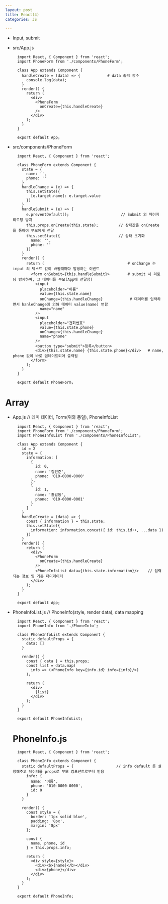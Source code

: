 ```yaml
---
layout: post
title: React(4)
categories: JS

---
```



* Input, submit

* src/App.js


        import React, { Component } from 'react';
        import PhoneForm from './components/PhoneForm';

        class App extends Component {
          handleCreate = (data) => {            # data 출력 함수
            console.log(data);
          }
          render() {
            return (
              <div>
                <PhoneForm
                  onCreate={this.handleCreate}       
                />
              </div>
            );
          }
        }

        export default App;


* src/components/PhoneForm



        import React, { Component } from 'react';

        class PhoneForm extends Component {
          state = {
            name: '',
            phone: ''
          }
          handleChange = (e) => {
            this.setState({
              [e.target.name]: e.target.value
            })
          }
          handleSubmit = (e) => {
            e.preventDefault();                       // Submit 의 페이지 리로딩 방지
            this.props.onCreate(this.state);         // 상태값을 onCreate 를 통하여 부모에게 전달
            this.setState({                          // 상태 초기화
              name: '',
              phone: ''
            })
          }
          render() {
            return (                                     # onChange 는 input 의 텍스트 값이 바뀔때마다 발생하는 이벤트
              <form onSubmit={this.handleSubmit}>        # submit 시 리로딩 방지하며, 그 데이터를 부모(App에 전달함)
                <input
                  placeholder="이름"
                  value={this.state.name}
                  onChange={this.handleChange}            # 데이터를 입력하면서 hanleChange에 의해 데이터 value(name) 변함
                  name="name"
                />
                <input
                  placeholder="전화번호"
                  value={this.state.phone}
                  onChange={this.handleChange}
                  name="phone"
                />
                <button type="submit">등록</button>
                <div>{this.state.name} {this.state.phone}</div>   # name, phone 값이 바로 업데이트되어 출력됨
              </form>
            );
          }
        }

        export default PhoneForm;
        
        
# Array



* App.js // 데미 데이터, Form(위와 동일), PhoneInfoList  


        import React, { Component } from 'react';
        import PhoneForm from './components/PhoneForm';
        import PhoneInfoList from './components/PhoneInfoList';

        class App extends Component {
          id = 2
          state = {
            information: [
              {
                id: 0,
                name: '김민준',
                phone: '010-0000-0000'
              },
              {
                id: 1,
                name: '홍길동',
                phone: '010-0000-0001'
              }
            ]
          }
          handleCreate = (data) => {
            const { information } = this.state;
            this.setState({
              information: information.concat({ id: this.id++, ...data })
            })
          }
          render() {
            return (
              <div>
                <PhoneForm
                  onCreate={this.handleCreate}
                />
                <PhoneInfoList data={this.state.information}/>    // 입력되는 정보 및 기존 더미데이터 
              </div>
            );
          }
        }

        export default App;
        
        
* PhoneInfoList.js // PhoneInfo(style, render data), data mapping

        import React, { Component } from 'react';
        import PhoneInfo from './PhoneInfo';

        class PhoneInfoList extends Component {
          static defaultProps = {
            data: []
          }

          render() {
            const { data } = this.props;
            const list = data.map(
              info => (<PhoneInfo key={info.id} info={info}/>)
            );

            return (
              <div>
                {list}    
              </div>
            );
          }
        }

        export default PhoneInfoList;
        
  # PhoneInfo.js      
        
        import React, { Component } from 'react';

        class PhoneInfo extends Component {
          static defaultProps = {                   // info default 를 설정해주고 데이터를 props로 부모 컴포넌트로부터 받음
            info: {
              name: '이름',
              phone: '010-0000-0000',
              id: 0
            }
          }

          render() {
            const style = {
              border: '1px solid blue',
              padding: '8px',
              margin: '8px'
            };

            const {
              name, phone, id
            } = this.props.info;

            return (
              <div style={style}>
                <div><b>{name}</b></div>
                <div>{phone}</div>
              </div>
            );
          }
        }

        export default PhoneInfo;



